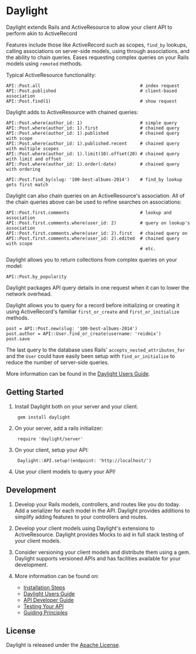 # Daylight

Daylight extends Rails and ActiveResource to allow your client API to perform
akin to ActiveRecord

Features include those like ActiveRecord such as scopes, `find_by` lookups,
calling associations on  server-side models, using through associations, and
the ability to chain queries.  Eases requesting complex queries on your Rails
models using `remoted` methods.

Typical ActiveResource functionality:

    API::Post.all                                      # index request
    API::Post.published                                # client-based association
    API::Post.find(1)                                  # show request

Daylight adds to ActiveResource with chained queries:

    API::Post.where(author_id: 1)                      # simple query
    API::Post.where(author_id: 1).first                # chained query
    API::Post.where(author_id: 1).published            # chained query with scope
    API::Post.where(author_id: 1).published.recent     # chained query with multiple scopes
    API::Post.where(author_id: 1).limit(10).offset(20) # chained query with limit and offset
    API::Post.where(author_id: 1).order(:date)         # chained query with ordering

    API::Post.find_by(slug: '100-best-albums-2014')    # find_by lookup gets first match

Daylight can also chain queries on an ActiveResource's association.  All of the
chain queries above can be used to refine searches on associations:

    API::Post.first.comments                           # lookup and association
    API::Post.first.comments.where(user_id: 2)         # query on lookup's association
    API::Post.first.comments.where(user_id: 2).first   # chained query on
    API::Post.first.comments.where(user_id: 2).edited  # chained query with scope
                                                       # etc.

Daylight allows you to return collections from complex queries on your model:

    API::Post.by_popularity

Daylight packages API query details in one request when it can to lower
the network overhead.

Daylight allows you to query for a record before initializing or creating it
using ActiveRecord's familiar `first_or_create` and `first_or_initialize`
methods.

    post = API::Post.new(slug: '100-best-albums-2014')
    post.author = API::User.find_or_create(username: 'reidmix')
    post.save

The last query to the database uses Rails' `accepts_nested_attributes_for`
and the `User` could have easily been setup with `find_or_initialize` to
reduce the number of server-side queries.

More information can be found in the [Daylight Users Guide](doc/guide.md).

## Getting Started

1. Install Daylight both on your server and your client.

        gem install daylight

2. On your server, add a rails initializer:

        require 'daylight/server'

3. On your client, setup your API:

        Daylight::API.setup!(endpoint: 'http://localhost/')

4. Use your client models to query your API!

## Development

1. Develop your Rails models, controllers, and routes like you do today.  Add
   a serializer for each model in the API.  Daylight provides additions to
   simplify adding features to your controllers and routes.

2. Develop your client models using Daylight's extensions to ActiveResource.
   Daylight provides Mocks to aid in full stack testing of your client models.

3. Consider versioning your client models and distribute them using a gem.
   Daylight supports versioned APIs and has facilities available for your
   development.

4. More information can be found on:
    * [Installation Steps](doc/install.md)
    * [Daylight Users Guide](doc/guide.md)
    * [API Developer Guide](doc/develop.md)
    * [Testing Your API](doc/testing.md)
    * [Guiding Principles](doc/principles.md)

## License

Daylight is released under the [Apache License](http://www.apache.org/licenses/LICENSE-2.0).
